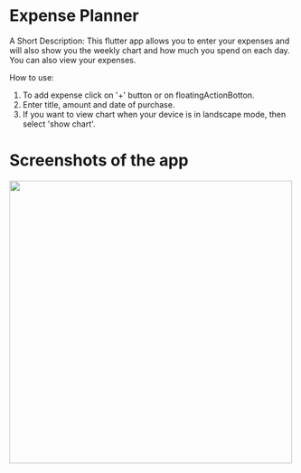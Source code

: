 # Expense Planner

A Short Description: 
This flutter app allows you to enter your expenses and will also show you the weekly chart and how much you spend on each day. You can also view your expenses.

How to use:
1. To add expense click on '+' button or on floatingActionBotton.
2. Enter title, amount and date of purchase.
3. If you want to view chart when your device is in landscape mode, then select 'show chart'.

# Screenshots of the app

<img src="https://user-images.githubusercontent.com/96539582/226185442-599a86d7-7b9e-45c7-b2fc-a35e48b9998d.jpg" width=500px>
